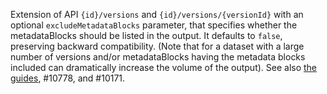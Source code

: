 Extension of API `{id}/versions` and `{id}/versions/{versionId}` with an optional ``excludeMetadataBlocks`` parameter,
that specifies whether the metadataBlocks should be listed in the output. It defaults to ``false``, preserving backward
compatibility. (Note that for a dataset with a large number of versions and/or metadataBlocks having the metadata blocks
included can dramatically increase the volume of the output). See also [the guides](https://dataverse-guide--10778.org.readthedocs.build/en/10778/api/native-api.html#list-versions-of-a-dataset), #10778, and #10171.

